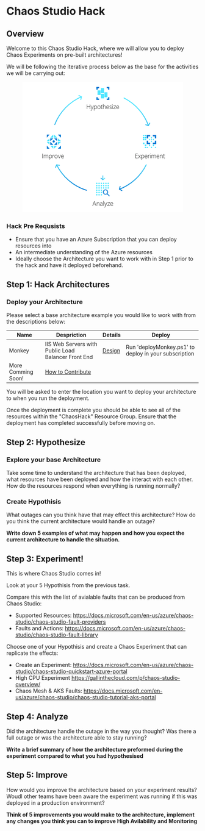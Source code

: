 # Chaos Studio Hack

## Overview

Welcome to this Chaos Studio Hack, where we will allow you to deploy Chaos Experiments on pre-built architectures!

We will be following the iterative process below as the base for the activities we will be carrying out: 

<p align="center">
  <img src="framework.png" />
</p>

### Hack Pre Requsists 
- Ensure that you have an Azure Subscription that you can deploy resources into 
- An intermediate understanding of the Azure resources
- Ideally choose the Architecture you want to work with in Step 1 prior to the hack and have it deployed beforehand. 

## Step 1: Hack Architectures

### Deploy your Architecture
Please select a base architecture example you would like to work with from the descriptions below: 

| Name     | Despriction                                          | Details | Deploy                              |     
| -------- | -----------------------------------------------------| --------|---------------------------          |
| Monkey   | IIS Web Servers with Public Load Balancer Front End  | [Design](monkey.md)        |Run 'deployMonkey.ps1' to deploy in your subscription                                |
| More Comming Soon! | [How to Contribute](Contribute.md)

 
You will be asked to enter the location you want to deploy your architecture to when you run the deployment.
 
Once the deployment is complete you should be able to see all of the resources within the "ChaosHack" Resource Group. Ensure that the deployment has completed successfully before moving on. 

## Step 2: Hypothesize

### Explore your base Architecture 
Take some time to understand the architecture that has been deployed, what resources have been deployed and how the interact with each other. How do the resources respond when everything is running normally? 

### Create Hypothisis 
What outages can you think have that may effect this architecture? 
How do you think the current architecture would handle an outage?

**Write down 5 examples of what may happen and how you expect the current architecture to handle the situation.**

## Step 3: Experiment!  
This is where Chaos Studio comes in!

Look at your 5 Hypothisis from the previous task. 

Compare this with the list of avialable faults that can be produced from Chaos Studio: 
  - Supported Resources: https://docs.microsoft.com/en-us/azure/chaos-studio/chaos-studio-fault-providers
  - Faults and Actions: https://docs.microsoft.com/en-us/azure/chaos-studio/chaos-studio-fault-library

Choose one of your Hypothisis and create a Chaos Experiment that can replicate the effects: 
  - Create an Experiment: https://docs.microsoft.com/en-us/azure/chaos-studio/chaos-studio-quickstart-azure-portal
  - High CPU Experiment https://gallinthecloud.com/p/chaos-studio-overview/
  - Chaos Mesh & AKS Faults: https://docs.microsoft.com/en-us/azure/chaos-studio/chaos-studio-tutorial-aks-portal

## Step 4: Analyze
Did the architecture handle the outage in the way you thought? 
Was there a full outage or was the architecture able to stay running? 

**Write a brief summary of how the architecture preformed during the experiment compared to what you had hypothesised**

## Step 5: Improve 
How would you improve the architecture based on your experiment results? 
Woudl other teams have been aware the experiment was running if this was deployed in a production environment? 

**Think of 5 improvements you would make to the architecture, implement any changes you think you can to improve High Avilability and Monitoring**
